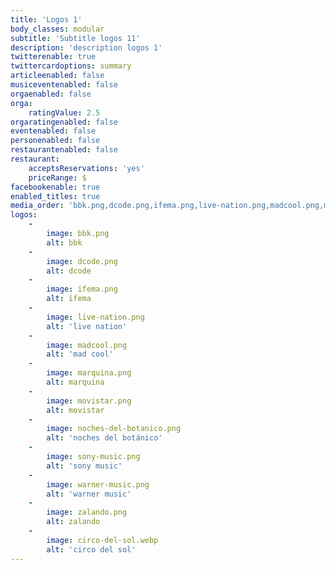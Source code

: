 ```yaml
---
title: 'Logos 1'
body_classes: modular
subtitle: 'Subtitle logos 11'
description: 'description logos 1'
twitterenable: true
twittercardoptions: summary
articleenabled: false
musiceventenabled: false
orgaenabled: false
orga:
    ratingValue: 2.5
orgaratingenabled: false
eventenabled: false
personenabled: false
restaurantenabled: false
restaurant:
    acceptsReservations: 'yes'
    priceRange: $
facebookenable: true
enabled_titles: true
media_order: 'bbk.png,dcode.png,ifema.png,live-nation.png,madcool.png,marquina.png,movistar.png,noches-del-botanico.png,sony-music.png,warner-music.png,zalando.png,circo-del-sol.webp'
logos:
    -
        image: bbk.png
        alt: bbk
    -
        image: dcode.png
        alt: dcode
    -
        image: ifema.png
        alt: ifema
    -
        image: live-nation.png
        alt: 'live nation'
    -
        image: madcool.png
        alt: 'mad cool'
    -
        image: marquina.png
        alt: marquina
    -
        image: movistar.png
        alt: movistar
    -
        image: noches-del-botanico.png
        alt: 'noches del botánico'
    -
        image: sony-music.png
        alt: 'sony music'
    -
        image: warner-music.png
        alt: 'warner music'
    -
        image: zalando.png
        alt: zalando
    -
        image: circo-del-sol.webp
        alt: 'circo del sol'
---
```


